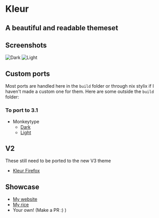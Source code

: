 # Kleur

## A beautiful and readable themeset

## Screenshots

![Dark](https://github.com/user-attachments/assets/e4b5d606-85c0-41f1-95d0-aea82f93614c)
![Light](https://github.com/user-attachments/assets/c3423037-dc8c-4cbd-9dc3-c2830c83777a)

## Custom ports

Most ports are handled here in the `build` folder or through nix stylix if I haven't made a custom one for them.
Here are some outside the `build` folder:

### To port to 3.1

- Monkeytype
  - [Dark](https://monkeytype.com?customTheme=eyJjIjpbIiMwNjA2MTMiLCIjYWJhMGZmIiwiIzc3NmRiZSIsIiM3Nzc3N2YiLCIjMDkwODFiIiwiI2M2YzZjYSIsIiNkZDNiMzYiLCIjZmZiM2E4IiwiI2RkM2IzNiIsIiNmZmIzYTgiXSwiaSI6IiIsInMiOiJjb3ZlciIsImYiOlswLDEsMSwxXX0=)
  - [Light](https://monkeytype.com?customTheme=eyJjIjpbIiNlZmYwZjYiLCIjMDA3YmFiIiwiIzAwMzA0NyIsIiM1OTU5NjIiLCIjZWJlY2YyIiwiIzJjMmMzMSIsIiNkNTM2MzEiLCIjODUwZjExIiwiI2Q1MzYzMSIsIiM4NTBmMTEiXSwiaSI6IiIsInMiOiJjb3ZlciIsImYiOlswLDEsMSwxXX0=)

## V2

These still need to be ported to the new V3 theme

- [Kleur Firefox](https://color.firefox.com/?theme=XQAAAAKKAQAAAAAAAABBKYhm849SCia9U4KEGccwS-xMDPryBvKGvrMWd_3Jjzza9aH0u2bKbrqnsIoXlXBXoJhYdQhqmWXGvz3jsNzQom8O8FeYGzDijtm-17YJr1C6q1G2oiFLoclXx86tBqJI6Z7XX-iXooac0gYK0rGJ9gJpK1evuozKivP9vJH5KSQNpSjV-JVjmpHe1t41OXsgolh14dPYq6zEGNPXgp4EV-rO-ECtw6mrqQhr4JvYNWdy5veSh_NYBO17dAhaGhMKzv1xCFHryghtE06DE__uPJhA)

## Showcase

- [My website](https://wobbl.in)
- [My rice](https://github.com/Suyashtnt/commafiles)
- Your own! (Make a PR :) )
